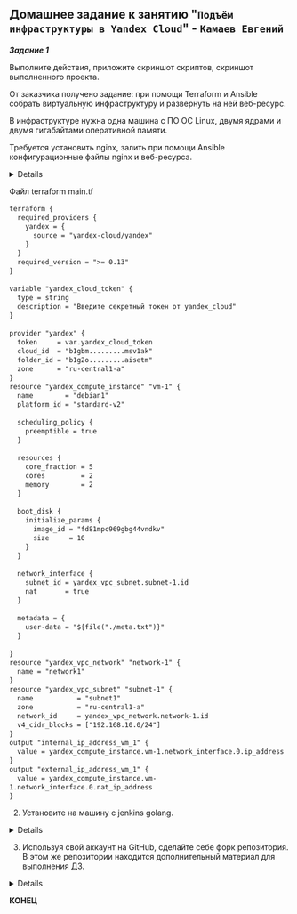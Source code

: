 ## Домашнее задание к занятию "`Подъём инфраструктуры в Yandex Cloud`" - `Камаев Евгений`


***Задание 1***

Выполните действия, приложите скриншот скриптов, скриншот выполненного проекта.

От заказчика получено задание: при помощи Terraform и Ansible собрать виртуальную инфраструктуру и развернуть на ней веб-ресурс.

В инфраструктуре нужна одна машина с ПО ОС Linux, двумя ядрами и двумя гигабайтами оперативной памяти.

Требуется установить nginx, залить при помощи Ansible конфигурационные файлы nginx и веб-ресурса.

<details>
   
![Screnshot](https://github.com/7Evgen7/Netology/blob/main/JPG/7_06-DevOps/8_02_1_1.jpg)

   
</details>

Файл terraform main.tf
```
terraform {
  required_providers {
    yandex = {
      source = "yandex-cloud/yandex"
    }
  }
  required_version = ">= 0.13"
}

variable "yandex_cloud_token" {
  type = string
  description = "Введите секретный токен от yandex_cloud"
}

provider "yandex" {
  token     = var.yandex_cloud_token
  cloud_id  = "b1gbm.........msv1ak"
  folder_id = "b1g2o.........aisetm"
  zone      = "ru-central1-a"
}
resource "yandex_compute_instance" "vm-1" {
  name        = "debian1"
  platform_id = "standard-v2"

  scheduling_policy {
    preemptible = true
  }

  resources {
    core_fraction = 5
    cores         = 2
    memory        = 2
  }

  boot_disk {
    initialize_params {
      image_id = "fd81mpc969gbg44vndkv"
      size     = 10
    }
  }

  network_interface {
    subnet_id = yandex_vpc_subnet.subnet-1.id
    nat       = true
  }

  metadata = {
    user-data = "${file("./meta.txt")}"
  }

}
resource "yandex_vpc_network" "network-1" {
  name = "network1"
}
resource "yandex_vpc_subnet" "subnet-1" {
  name           = "subnet1"
  zone           = "ru-central1-a"
  network_id     = yandex_vpc_network.network-1.id
  v4_cidr_blocks = ["192.168.10.0/24"]
}
output "internal_ip_address_vm_1" {
  value = yandex_compute_instance.vm-1.network_interface.0.ip_address
}
output "external_ip_address_vm_1" {
  value = yandex_compute_instance.vm-1.network_interface.0.nat_ip_address
}
```




2. Установите на машину с jenkins golang.

<details>
   
![Screnshot](https://github.com/7Evgen7/Netology/blob/main/JPG/7_06-DevOps/8_02_1_2.jpg)
   
</details>

3. Используя свой аккаунт на GitHub, сделайте себе форк репозитория. В этом же репозитории находится дополнительный материал для выполнения ДЗ.

<details>
   
![Screnshot](https://github.com/7Evgen7/Netology/blob/main/JPG/7_06-DevOps/8_02_1_3.jpg)
   
</details>

**КОНЕЦ**
